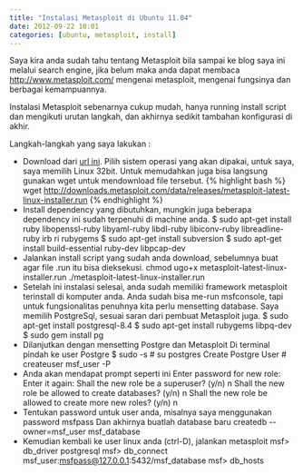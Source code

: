```yaml
---
title: "Instalasi Metasploit di Ubuntu 11.04"
date: 2012-09-22 10:01
categories: [ubuntu, metasploit, install]
---
```


Saya kira anda sudah tahu tentang Metasploit bila sampai ke blog saya ini melalui search engine, jika belum maka anda dapat membaca <http://www.metasploit.com/> mengenai metasploit, mengenai fungsinya dan berbagai kemampuannya.

Instalasi Metasploit sebenarnya cukup mudah, hanya running install script dan mengikuti urutan langkah, dan akhirnya sedikit tambahan konfigurasi di akhir.
<!--more-->
Langkah-langkah yang saya lakukan :

* Download dari [url ini][1]. Pilih sistem operasi yang akan dipakai, untuk saya, saya memilih Linux 32bit. Untuk memudahkan juga bisa langsung gunakan wget untuk mendownload file tersebut.
		{% highlight bash %}
			wget http://downloads.metasploit.com/data/releases/metasploit-latest-linux-installer.run
		{% endhighlight %}
* Install dependency yang dibutuhkan, mungkin juga beberapa dependency ini sudah terpenuhi di machine anda.
		$ sudo apt-get install ruby libopenssl-ruby libyaml-ruby libdl-ruby libiconv-ruby libreadline-ruby irb ri rubygems
		$ sudo apt-get install subversion
		$ sudo apt-get install build-essential ruby-dev libpcap-dev
* Jalankan install script yang sudah anda download, sebelumnya buat agar file .run itu bisa dieksekusi.
		chmod ugo+x metasploit-latest-linux-installer.run
		./metasploit-latest-linux-installer.run
* Setelah ini instalasi selesai, anda sudah memiliki framework metasploit terinstall di komputer anda. Anda sudah bisa me-run msfconsole, tapi untuk fungsionalitas penuhnya kita perlu mensetting database.
Saya memilih PostgreSql, sesuai saran dari pembuat Metasploit juga.
		$ sudo apt-get install postgresql-8.4
		$ sudo apt-get install rubygems libpq-dev
		$ sudo gem install pg	
* Dilanjutkan dengan mensetting Postgre dan Metasploit
Di terminal pindah ke user Postgre
		$ sudo -s
		# su postgres Create Postgre User
		# createuser msf_user -P
* Anda akan mendapat prompt seperti ini
		Enter password for new role:
		Enter it again:
		Shall the new role be a superuser? (y/n) n
		Shall the new role be allowed to create databases? (y/n) n
		Shall the new role be allowed to create more new roles? (y/n) n
* Tentukan password untuk user anda, misalnya saya menggunakan password msfpass
Dan akhirnya buatlah database baru
		createdb --owner=msf_user msf_database
* Kemudian kembali ke user linux anda (ctrl-D), jalankan metasploit
		msf> db_driver postgresql
		msf> db_connect msf_user:msfpass@127.0.0.1:5432/msf_database
		msf> db_hosts

[1]: http://www.metasploit.com/download/
